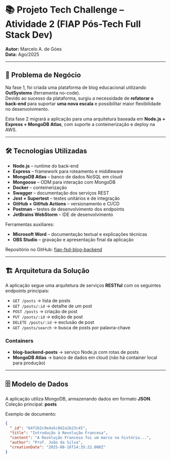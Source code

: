 # 📚 Projeto Tech Challenge – Atividade 2 (FIAP Pós-Tech Full Stack Dev)

**Autor:** Marcelo A. de Góes  
**Data:** Ago/2025

---

## 📌 Problema de Negócio
Na fase 1, foi criada uma plataforma de blog educacional utilizando **OutSystems** (ferramenta no-code).  
Devido ao sucesso da plataforma, surgiu a necessidade de **refatorar o back-end** para suportar **uma nova escala** e possibilitar maior flexibilidade no desenvolvimento.

Esta fase 2 migrará a aplicação para uma arquitetura baseada em **Node.js + Express + MongoDB Atlas**, com suporte a conteinerização e deploy na AWS.

---

## 🛠️ Tecnologias Utilizadas

- **Node.js** – runtime do back-end
- **Express** – framework para roteamento e middleware
- **MongoDB Atlas** – banco de dados NoSQL em cloud
- **Mongoose** – ODM para interação com MongoDB
- **Docker** – conteinerização
- **Swagger** – documentação dos serviços REST
- **Jest + Supertest** – testes unitários e de integração
- **GitHub + GitHub Actions** – versionamento e CI/CD
- **Postman** – testes de desenvolvimento dos endpoints
- **JetBrains WebStorm** – IDE de desenvolvimento

Ferramentas auxiliares:
- **Microsoft Word** – documentação textual e explicações técnicas
- **OBS Studio** – gravação e apresentação final da aplicação

Repositório no GitHub: [fiap-fsd-blog-backend](https://github.com/vanquirius/fiap-fsd-blog-backend)

---

## 🏗️ Arquitetura da Solução

A aplicação segue uma arquitetura de serviços **RESTful** com os seguintes endpoints principais:

- `GET /posts` → lista de posts
- `GET /posts/:id` → detalhe de um post
- `POST /posts` → criação de post
- `PUT /posts/:id` → edição de post
- `DELETE /posts/:id` → exclusão de post
- `GET /posts/search` → busca de posts por palavra-chave

### Containers

- **blog-backend-posts** → serviço Node.js com rotas de posts
- **MongoDB Atlas** → banco de dados em cloud (não há container local para produção)

---

## 🗄️ Modelo de Dados

A aplicação utiliza MongoDB, armazenando dados em formato **JSON**.  
Coleção principal: **posts**

Exemplo de documento:

```json
{
  "_id": "64f1b2c9e4a5c8d2a1b23c45",
  "title": "Introdução à Revolução Francesa",
  "content": "A Revolução Francesa foi um marco na história...",
  "author": "Prof. João da Silva",
  "creationDate": "2025-08-16T14:35:22.000Z"
}
